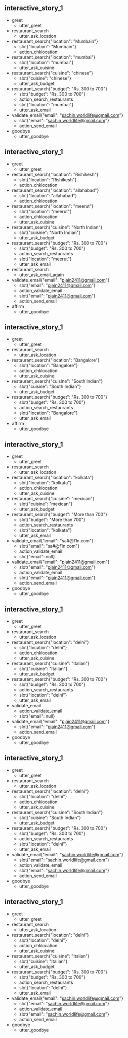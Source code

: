 ## interactive_story_1
* greet
    - utter_greet
* restaurant_search
    - utter_ask_location
* restaurant_search{"location": "Mumbain"}
    - slot{"location": "Mumbain"}
    - action_chklocation
* restaurant_search{"location": "mumbai"}
    - slot{"location": "mumbai"}
    - utter_ask_cuisine
* restaurant_search{"cuisine": "chinese"}
    - slot{"cuisine": "chinese"}
    - utter_ask_budget
* restaurant_search{"budget": "Rs. 300 to 700"}
    - slot{"budget": "Rs. 300 to 700"}
    - action_search_restaurants
    - slot{"location": "mumbai"}
    - utter_ask_email
* validate_email{"email": "sachin.worldlife@gmail.com"}
    - slot{"email": "sachin.worldlife@gmail.com"}
    - action_send_email
* goodbye
    - utter_goodbye

## interactive_story_1
* greet
    - utter_greet
* restaurant_search{"location": "Rishikesh"}
    - slot{"location": "Rishikesh"}
    - action_chklocation
* restaurant_search{"location": "allahabad"}
    - slot{"location": "allahabad"}
    - action_chklocation
* restaurant_search{"location": "meerut"}
    - slot{"location": "meerut"}
    - action_chklocation
    - utter_ask_cuisine
* restaurant_search{"cuisine": "North Indian"}
    - slot{"cuisine": "North Indian"}
    - utter_ask_budget
* restaurant_search{"budget": "Rs. 300 to 700"}
    - slot{"budget": "Rs. 300 to 700"}
    - action_search_restaurants
    - slot{"location": "meerut"}
    - utter_ask_email
* restaurant_search
    - utter_ask_email_again
* validate_email{"email": "pjain2411@gmail.com"}
    - slot{"email": "pjain2411@gmail.com"}
    - action_validate_email
    - slot{"email": "pjain2411@gmail.com"}
    - action_send_email
* affirm
    - utter_goodbye

## interactive_story_1
* greet
    - utter_greet
* restaurant_search
    - utter_ask_location
* restaurant_search{"location": "Bangalore"}
    - slot{"location": "Bangalore"}
    - action_chklocation
    - utter_ask_cuisine
* restaurant_search{"cuisine": "South Indian"}
    - slot{"cuisine": "South Indian"}
    - utter_ask_budget
* restaurant_search{"budget": "Rs. 300 to 700"}
    - slot{"budget": "Rs. 300 to 700"}
    - action_search_restaurants
    - slot{"location": "Bangalore"}
    - utter_ask_email
* affirm
    - utter_goodbye

## interactive_story_1
* greet
    - utter_greet
* restaurant_search
    - utter_ask_location
* restaurant_search{"location": "kolkata"}
    - slot{"location": "kolkata"}
    - action_chklocation
    - utter_ask_cuisine
* restaurant_search{"cuisine": "mexican"}
    - slot{"cuisine": "mexican"}
    - utter_ask_budget
* restaurant_search{"budget": "More than 700"}
    - slot{"budget": "More than 700"}
    - action_search_restaurants
    - slot{"location": "kolkata"}
    - utter_ask_email
* validate_email{"email": "sa#@f1n.com"}
    - slot{"email": "sa#@f1n.com"}
    - action_validate_email
    - slot{"email": null}
* validate_email{"email": "pjain2411@gmail.com"}
    - slot{"email": "pjain2411@gmail.com"}
    - action_validate_email
    - slot{"email": "pjain2411@gmail.com"}
    - action_send_email
* goodbye
    - utter_goodbye

## interactive_story_1
* greet
    - utter_greet
* restaurant_search
    - utter_ask_location
* restaurant_search{"location": "delhi"}
    - slot{"location": "delhi"}
    - action_chklocation
    - utter_ask_cuisine
* restaurant_search{"cuisine": "Italian"}
    - slot{"cuisine": "Italian"}
    - utter_ask_budget
* restaurant_search{"budget": "Rs. 300 to 700"}
    - slot{"budget": "Rs. 300 to 700"}
    - action_search_restaurants
    - slot{"location": "delhi"}
    - utter_ask_email
* validate_email
    - action_validate_email
    - slot{"email": null}
* validate_email{"email": "pjain2411@gmail.com"}
    - slot{"email": "pjain2411@gmail.com"}
    - action_send_email
* goodbye
    - utter_goodbye

## interactive_story_1
* greet
    - utter_greet
* restaurant_search
    - utter_ask_location
* restaurant_search{"location": "delhi"}
    - slot{"location": "delhi"}
    - action_chklocation
    - utter_ask_cuisine
* restaurant_search{"cuisine": "South Indian"}
    - slot{"cuisine": "South Indian"}
    - utter_ask_budget
* restaurant_search{"budget": "Rs. 300 to 700"}
    - slot{"budget": "Rs. 300 to 700"}
    - action_search_restaurants
    - slot{"location": "delhi"}
    - utter_ask_email
* validate_email{"email": "sachin.worldlife@gmail.com"}
    - slot{"email": "sachin.worldlife@gmail.com"}
    - action_validate_email
    - slot{"email": "sachin.worldlife@gmail.com"}
    - action_send_email
* goodbye
    - utter_goodbye

## interactive_story_1
* greet
    - utter_greet
* restaurant_search
    - utter_ask_location
* restaurant_search{"location": "delhi"}
    - slot{"location": "delhi"}
    - action_chklocation
    - utter_ask_cuisine
* restaurant_search{"cuisine": "Italian"}
    - slot{"cuisine": "Italian"}
    - utter_ask_budget
* restaurant_search{"budget": "Rs. 300 to 700"}
    - slot{"budget": "Rs. 300 to 700"}
    - action_search_restaurants
    - slot{"location": "delhi"}
    - utter_ask_email
* validate_email{"email": "sachin.worldlife@gmail.com"}
    - slot{"email": "sachin.worldlife@gmail.com"}
    - action_validate_email
    - slot{"email": "sachin.worldlife@gmail.com"}
    - action_send_email
* goodbye
    - utter_goodbye
